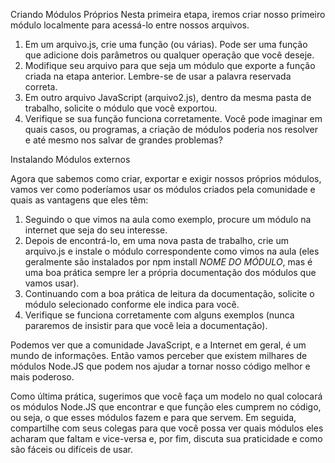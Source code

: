 Criando Módulos Próprios
Nesta primeira etapa, iremos criar nosso primeiro módulo localmente para acessá-lo entre nossos arquivos.

1.	Em um arquivo.js, crie uma função (ou várias). Pode ser uma função que adicione dois parâmetros ou qualquer operação que você deseje.
2.	Modifique seu arquivo para que seja um módulo que exporte a função criada na etapa anterior. Lembre-se de usar a palavra reservada correta.
3.	Em outro arquivo JavaScript (arquivo2.js), dentro da mesma pasta de trabalho, solicite o módulo que você exportou.
4.	Verifique se sua função funciona corretamente.
Você pode imaginar em quais casos, ou programas, a criação de módulos poderia nos resolver e até mesmo nos salvar de grandes problemas?

Instalando Módulos externos

Agora que sabemos como criar, exportar e exigir nossos próprios módulos, vamos ver como poderíamos usar os módulos criados pela comunidade e quais as vantagens que eles têm:

1.	Seguindo o que vimos na aula como exemplo, procure um módulo na internet que seja do seu interesse.
2.	Depois de encontrá-lo, em uma nova pasta de trabalho, crie um arquivo.js e instale o módulo correspondente como vimos na aula (eles geralmente são instalados por npm install *NOME DO MÓDULO*, mas é uma boa prática sempre ler a própria documentação dos módulos que vamos usar).
3.	Continuando com a boa prática de leitura da documentação, solicite o módulo selecionado conforme ele indica para você.
4.	Verifique se funciona corretamente com alguns exemplos (nunca pararemos de insistir para que você leia a documentação).

Podemos ver que a comunidade JavaScript, e a Internet em geral, é um mundo de informações. Então vamos perceber que existem milhares de módulos Node.JS que podem nos ajudar a tornar nosso código melhor e mais poderoso.

Como última prática, sugerimos que você faça um modelo no qual colocará os módulos Node.JS que encontrar e que função eles cumprem no código, ou seja, o que esses módulos fazem e para que servem. Em seguida, compartilhe com seus colegas para que você possa ver quais módulos eles acharam que faltam e vice-versa e, por fim, discuta sua praticidade e como são fáceis ou difíceis de usar.
